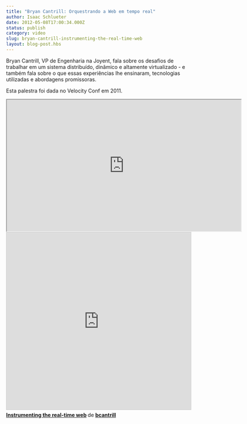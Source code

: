 ```yaml
---
title: "Bryan Cantrill: Orquestrando a Web em tempo real"
author: Isaac Schlueter
date: 2012-05-08T17:00:34.000Z
status: publish
category: video
slug: bryan-cantrill-instrumenting-the-real-time-web
layout: blog-post.hbs
---
```


Bryan Cantrill, VP de Engenharia na Joyent, fala sobre os desafios de trabalhar em um sistema distribuído, dinâmico e altamente virtualizado - e também fala sobre o que essas experiências lhe ensinaram, tecnologias utilizadas e abordagens promissoras.

Esta palestra foi dada no Velocity Conf em 2011.

<iframe width="640" height="360" src="https://www.youtube.com/embed/F5jCXdTYJYc" allowfullscreen></iframe>

<iframe src="https://slideshare.net/slideshow/embed_code/key/DVu5NQDhPXN709" width="595" height="485" style="border:1px solid #ccc; border-width:1px; margin-bottom:5px; max-width: 100%;" allowfullscreen> </iframe> <div style="margin-bottom:5px"> <strong> <a href="https://slideshare.net/bcantrill/instrumenting-the-realtime-web" title="Instrumenting the real-time web" rel="noopener" target="_blank">Instrumenting the real-time web</a> </strong> de <strong><a href="//www.slideshare.net/bcantrill" rel="noopener" target="_blank">bcantrill</a></strong> </div>
